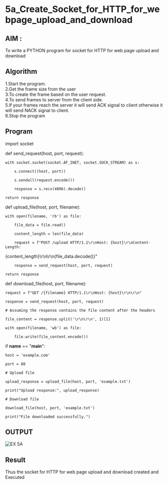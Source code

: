 # 5a_Create_Socket_for_HTTP_for_webpage_upload_and_download
## AIM :
To write a PYTHON program for socket for HTTP for web page upload and download
## Algorithm

1.Start the program.
<BR>
2.Get the frame size from the user
<BR>
3.To create the frame based on the user request.
<BR>
4.To send frames to server from the client side.
<BR>
5.If your frames reach the server it will send ACK signal to client otherwise it will send NACK signal to client.
<BR>
6.Stop the program
<BR>
## Program 

import socket

def send_request(host, port, request):
   
    with socket.socket(socket.AF_INET, socket.SOCK_STREAM) as s:
        
        s.connect((host, port))
       
        s.sendall(request.encode())
       
        response = s.recv(4096).decode()
   
    return response

def upload_file(host, port, filename):
   
    with open(filename, 'rb') as file:
        
        file_data = file.read()
        
        content_length = len(file_data)
        
        request = f"POST /upload HTTP/1.1\r\nHost: {host}\r\nContent-Length:

{content_length}\r\n\r\n{file_data.decode()}"
       
        response = send_request(host, port, request)
   
    return response

def download_file(host, port, filename):
   
    request = f"GET /{filename} HTTP/1.1\r\nHost: {host}\r\n\r\n"
    
    response = send_request(host, port, request)
   
    # Assuming the response contains the file content after the headers
    
    file_content = response.split('\r\n\r\n', 1)[1]
   
    with open(filename, 'wb') as file:
        
        file.write(file_content.encode())

if __name__ == "__main__":
   
    host = 'example.com'
    
    port = 80

    # Upload file
    
    upload_response = upload_file(host, port, 'example.txt')
   
    print("Upload response:", upload_response)

    # Download file
    
    download_file(host, port, 'example.txt')
   
    print("File downloaded successfully.")

## OUTPUT
![EX 5A](https://github.com/maha712/5a_Create_Socket_for_HTTP_for_webpage_upload_and_download/assets/121156360/3912a743-44f5-4d9c-afa4-8ab7d149be0b)

## Result
Thus the socket for HTTP for web page upload and download created and Executed
